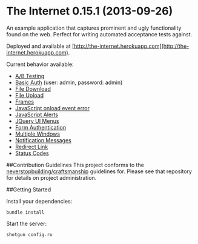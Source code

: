 # The Internet 0.15.1 (2013-09-26)

An example application that captures prominent and ugly functionality found on the web. Perfect for writing automated acceptance tests against.

Deployed and available at [http://the-internet.herokuapp.com](http://the-internet.herokuapp.com).

Current behavior available:

+ [A/B Testing](http://the-internet.herokuapp.com/abtest)
+ [Basic Auth](http://the-internet.herokuapp.com/basic_auth) (user: admin, password: admin)
+ [File Download](http://the-internet.herokuapp.com/download)
+ [File Upload](http://the-internet.herokuapp.com/upload)
+ [Frames](http://the-internet.herokuapp.com/frames)
+ [JavaScript onload event error](http://the-internet.herokuapp.com/javascript_error)
+ [JavaScript Alerts](http://the-internet.herokuapp.com/javascript_alert)
+ [JQuery UI Menus](http://the-internet.herokuapp.com/jqueryui/menu)
+ [Form Authentication](http://the-internet.herokuapp.com/login)
+ [Multiple Windows](http://the-internet.herokuapp.com/windows)
+ [Notification Messages](http://the-internet.herokuapp.com/notification_message)
+ [Redirect Link](http://the-internet.herokuapp.com/redirector)
+ [Status Codes](http://the-internet.herokuapp.com/status_codes)


##Contribution Guidelines
This project conforms to the [neverstopbuilding/craftsmanship](https://github.com/neverstopbuilding/craftsmanship) guidelines for. Please see that repository for details on project administration.

##Getting Started

Install your dependencies:

    bundle install

Start the server:

    shotgun config.ru


